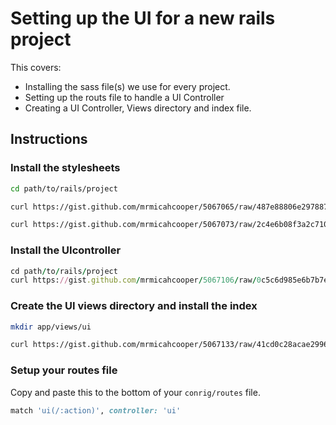 # Setting up the UI for a new rails project

This covers:

- Installing the sass file(s) we use for every project.
- Setting up the routs file to handle a UI Controller
- Creating a UI Controller, Views directory and index file.

## Instructions


### Install the stylesheets

```bash
cd path/to/rails/project

curl https://gist.github.com/mrmicahcooper/5067065/raw/487e88806e29788791855ee028621c31451dc8d4/whitespace-reset -o --create-dirs app/assets/stylesheets/whitespace-reset.scss

curl https://gist.github.com/mrmicahcooper/5067073/raw/2c4e6b08f3a2c71051b219da0c3fc0ec34a3da4a/mixinx.sass -o --create-dirs app/assets/stylesheets/mixins.sass
```

### Install the UIcontroller

```ruby
cd path/to/rails/project
curl https://gist.github.com/mrmicahcooper/5067106/raw/0c5c6d985e6b7b7e27f710bec2cfb8df90c531f2/ui_controller.rb -o --create-dirs app/controllers/ui_controller.rb
```

### Create the UI views directory and install the index

```bash
mkdir app/views/ui

curl https://gist.github.com/mrmicahcooper/5067133/raw/41cd0c28acae29962e469de79f2392b14fbdd85f/index.html.haml -o --create-dirs app/views/ui/index.html.haml
```

### Setup your routes file

Copy and paste this to the bottom of your `conrig/routes` file.

```ruby
match 'ui(/:action)', controller: 'ui'
```
